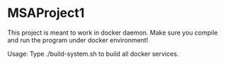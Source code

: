 # MSAProject1

This project is meant to work in docker daemon. Make sure you compile and run the program under docker environment!

Usage:
	Type ./build-system.sh to build all docker services.